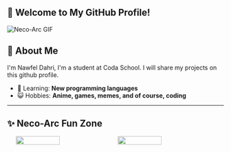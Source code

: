 ## 👋 Welcome to My GitHub Profile! 

![Neco-Arc GIF](https://media1.tenor.com/m/NCwfCG3b_y0AAAAd/neco-arc.gif)


## 🌟 About Me


I'm Nawfel Dahri, I'm a student at Coda School.
I will share my projects on this github profile.

- 🌱 Learning: **New programming languages**
- 😺 Hobbies: **Anime, games, memes, and of course, coding**

---


## ✨ Neco-Arc Fun Zone
<div style="display: flex; justify-content: center; align-items: center; gap: 10px;">
  <img src='https://i.pinimg.com/originals/e8/db/4b/e8db4b0fdb6404863eff0a8cec5fbf3b.gif' width="45%">
  <img src='https://media1.tenor.com/m/GEJd1L3LBwoAAAAC/neco-arc-neco.gif' width="45%">
    </div>
